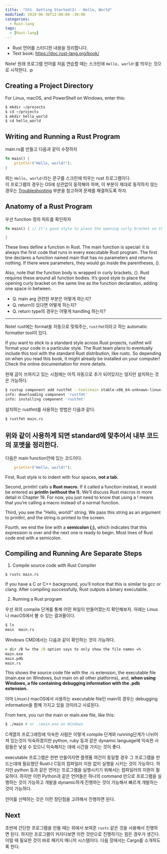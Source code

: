 ```yaml
---
title:  "Ch1. Getting Started(2) - Hello, World"
modified: 2019-06-30T12:00:00-:30:00
categories:
  - Rust-lang
tags:
  - [Rust-lang]
---
```


-   Rust 언어를 스터디한 내용을 정리합니다.
-   Text book: <https://doc.rust-lang.org/book/>

Note! 원래 프로그램 언어를 처음 연습할 때는 스크린에 `Hello, world!`를 띄우는 것으로 시작한다. :p

## Creating a Project Directory

For Linux, macOS, and PowerShell on Windows, enter this:

```bash
$ mkdir ~/projects
$ cd ~/projects
$ mkdir hello_world
$ cd hello_world
```

## Writing and Running a Rust Program

main.rs를 만들고 다음과 같이 수정하자

```rust
fn main() {
    println!("Hello, world!");
}
```

위는 `Hello, world!`라는 문구를 스크린에 띄우는 rust 프로그램이다.<br>
이 프로그램의 경우는 OS에 상관없이 동작해야 하며, 이 부분이 제대로 동작하지 않는 경우는 [Troubleshooting](https://cmpark0126.github.io/rust-lang/rust-lang_1-1/#troubleshooting) 부분을 참고하여 문제를 해결하도록 하자.

## Anatomy of a Rust Program

우선 function 정의 파트를 확인하자
```rust
fn main() { // It’s good style to place the opening curly bracket on the same line as the function declaration, adding one space in between.

}
```

These lines define a function in Rust. The main function is special: it is always the first code that runs in every executable Rust program. The first line declares a function named main that has no parameters and returns nothing. If there were parameters, they would go inside the parentheses, ().

Also, note that the function body is wrapped in curly brackets, {}. Rust requires these around all function bodies. It’s good style to place the opening curly bracket on the same line as the function declaration, adding one space in between.

- Q. main arg 관련한 부분은 어떻게 하는지?
- Q. return이 있다면 어떻게 하는지?
- Q. return type의 경우는 어떻게 handling 하는지?

---
Note! rust에는 format을 자동으로 맞춰주는, `rustfmt`이라고 하는 automatic formatter tool이 있다.

If you want to stick to a standard style across Rust projects, rustfmt will format your code in a particular style. The Rust team plans to eventually include this tool with the standard Rust distribution, like rustc. So depending on when you read this book, it might already be installed on your computer! Check the online documentation for more details.

현재 글이 쓰여지고 있는 시점에는 아직 자동으로 추가 되어있지는 않지만 설치하는 것은 가능하다.

```bash
$ rustup component add rustfmt --toolchain stable-x86_64-unknown-linux-gnu
info: downloading component 'rustfmt'
info: installing component 'rustfmt'
```

설치하는 rustfmt를 사용하는 방법은 다음과 같다.
```bash
$ rustfmt main.rs
```

위와 같이 사용하게 되면 standard에 맞추어서 내부 코드의 포맷을 정리한다.
---

다음은 main function안에 있는 코드이다.
```rust
    println!("Hello, world!");
```

First, Rust style is to indent with four spaces, **not a tab.**

Second, println! calls a **Rust macro.** If it called a function instead, it would be entered as **println (without the !).** We’ll discuss Rust macros in more detail in Chapter 19. For now, you just need to know that using a ! means that you’re calling a macro instead of a normal function.

Third, you see the "Hello, world!" string. We pass this string as an argument to println!, and the string is printed to the screen.

Fourth, we end the line with a **semicolon (;),** which indicates that this expression is over and the next one is ready to begin. Most lines of Rust code end with a semicolon.

## Compiling and Running Are Separate Steps

1. Compile source code with Rust Compiler
```bash
$ rustc main.rs
```

If you have a C or C++ background, you’ll notice that this is similar to gcc or clang. After compiling successfully, Rust outputs a binary executable.

2. Running a Rust program

우선 위의 compile 단계를 통해 어떤 파일이 만들어졌는지 확인해보자. 아래는 Linux나 macOS에서 볼 수 있는 결과물이다.
```bash
$ ls
main  main.rs
```

Windows CMD에서는 다음과 같이 확인하는 것이 가능하다.
```cmd
> dir /B %= the /B option says to only show the file names =%
main.exe
main.pdb
main.rs
```

This shows the source code file with the .rs extension, the executable file (main.exe on Windows, but main on all other platforms), and, **when using Windows, a file containing debugging information with the .pdb extension.**

아마 Linux나 macOS에서 사용하는 executable file인 main의 경우는 debugging information을 함께 가지고 있을 것이라고 사료된다.

From here, you run the main or main.exe file, like this:

```bash
$ ./main # or .\main.exe on Windows
```


C계열의 프로그래밍에 익숙한 사람은 이렇게 compile 단계와 running단계가 나뉘어져 있는것이 익숙하겠지만 python, ruby 등과 같은 dynamic language에 익숙한 사람들은 낯설 수 있으니 익숙해지는 데에 시간을 가지는 것이 좋다.

executable 프로그램은 한번 만들어지면 플랫폼 여건이 동일할 경우 그 프로그램을 만드는데에 필요했던 Rust나 C등의 컴파일러 지원 없이 실행을 시키는 것이 가능하다. 하지만 python 등과 같은 언어는 프로그램을 실행시키기 위해서는 컴파일러의 지원이 필요하다. 하지만 이런 Python과 같은 언어들은 하나의 command 만으로 프로그램을 실행하는 것이 가능하고 개발을 dynamic하게 진행하는 것이 가능해서 빠르게 개발하는 것이 가능하다.

언어를 선택하는 것은 이런 장단점을 고려해서 진행하면 된다.


## Next

초반에 간단한 프로그램을 만들 때는 위에서 보여준 `rustc` 같은 것을 사용해서 진행하면 된다. 하지만 프로그램이 커지다보면 이런 것만으로 진행하기는 힘든 경우가 생긴다. 이럴 때 필요한 것이 바로 패키지 매니저 시스템이다. 다음 장에서는 Cargo를 소개하도록 한다.
